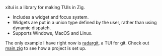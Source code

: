 xitui is a library for making TUIs in Zig.

* Includes a widget and focus system.
* Widgets are put in a union type defined by the user, rather than using dynamic dispatch.
* Supports Windows, MacOS and Linux.

The only example I have right now is [radargit](https://github.com/radarroark/radargit), a TUI for git. Check out [main.zig](https://github.com/radarroark/radargit/blob/master/src/main.zig) to see how a project is set up.
